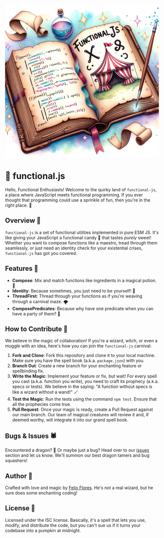 ![Functional.js Logo](logo.png)

# 🤖 functional.js

Hello, Functional Enthusiasts! Welcome to the quirky land of `functional-js`, a place where JavaScript meets functional programming. If you ever thought that programming could use a sprinkle of fun, then you're in the right place. 🎡

## Overview 🎪

`functional-js` is a set of functional utilities implemented in pure ESM JS. It's like giving your JavaScript a functional candy 🍬 that tastes _purely_ sweet! Whether you want to compose functions like a maestro, tread through them seamlessly, or just need an identity check for your existential crises, `functional-js` has got you covered.

## Features 🎢

- **Compose**: Mix and match functions like ingredients in a magical potion. 🍵
- **Identity**: Because sometimes, you just need to be yourself! 🦄
- **ThreadFirst**: Thread through your functions as if you're weaving through a carnival maze. 🌪
- **ComposePredicates**: Because why have one predicate when you can have a party of them? 🎉

## How to Contribute 🤹

We believe in the magic of collaboration! If you're a wizard, witch, or even a muggle with an idea, here's how you can join the `functional-js` carnival:

1. **Fork and Clone**: Fork this repository and clone it to your local machine. Make sure you have the spell book (a.k.a. `package.json`) with you.
2. **Branch Out**: Create a new branch for your enchanting feature or spellbinding fix.
3. **Write the Magic**: Implement your feature or fix, but wait! For every spell you cast (a.k.a. function you write), you need to craft its prophecy (a.k.a. specs or tests). We believe in the saying: "A function without specs is like a wizard without a wand!" 🪄
4. **Test the Magic**: Run the tests using the command `npm test`. Ensure that all the prophecies come true.
5. **Pull Request**: Once your magic is ready, create a Pull Request against our main branch. Our team of magical creatures will review it and, if deemed worthy, will integrate it into our grand spell book.

## Bugs & Issues 🕷

Encountered a dragon? 🐉 Or maybe just a bug? Head over to our [issues](https://github.com/Dorky-Robot/functionaljs/issues) section and let us know. We'll summon our best dragon tamers and bug squashers!

## Author 🧙

Crafted with love and magic by [Felix Flores](https://github.com/Dorky-Robot). He's not a real wizard, but he sure does some enchanting coding!

## License 📜

Licensed under the ISC license. Basically, it's a spell that lets you use, modify, and distribute the code, but you can't sue us if it turns your codebase into a pumpkin at midnight.

